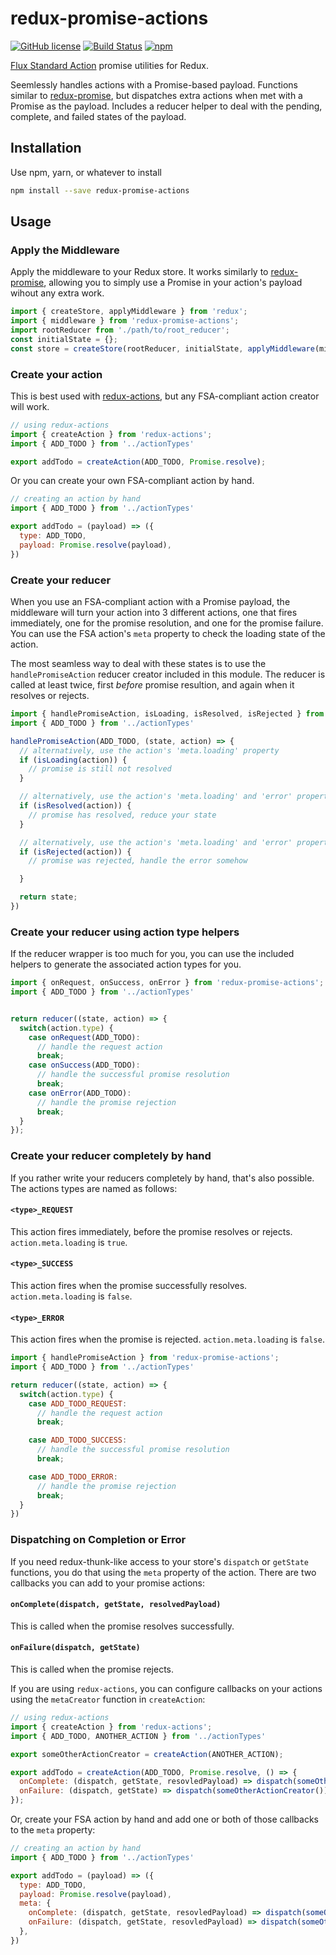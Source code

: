 # redux-promise-actions

[![GitHub license](https://img.shields.io/badge/license-MIT-blue.svg)](https://raw.githubusercontent.com/w33ble/redux-promise-actions/master/LICENSE)
[![Build Status](https://travis-ci.org/w33ble/redux-promise-actions.svg?branch=master)](https://travis-ci.org/w33ble/redux-promise-actions)
[![npm](https://img.shields.io/npm/v/redux-promise-actions.svg)](https://www.npmjs.com/package/redux-promise-actions)

[Flux Standard Action](https://github.com/acdlite/flux-standard-action) promise utilities for Redux. 

Seemlessly handles actions with a Promise-based payload. Functions similar to [redux-promise](https://github.com/acdlite/redux-promise), but dispatches extra actions when met with a Promise as the payload. Includes a reducer helper to deal with the pending, complete, and failed states of the payload.

## Installation

Use npm, yarn, or whatever to install

```bash
npm install --save redux-promise-actions
```

## Usage

### Apply the Middleware

Apply the middleware to your Redux store. It works similarly to [redux-promise](https://github.com/acdlite/redux-promise), allowing you to simply use a Promise in your action's payload wihout any extra work.

```js
import { createStore, applyMiddleware } from 'redux';
import { middleware } from 'redux-promise-actions';
import rootReducer from './path/to/root_reducer';
const initialState = {};
const store = createStore(rootReducer, initialState, applyMiddleware(middleware));
```

### Create your action

This is best used with [redux-actions](https://github.com/acdlite/redux-actions), but any FSA-compliant action creator will work. 

```js
// using redux-actions
import { createAction } from 'redux-actions';
import { ADD_TODO } from '../actionTypes'

export addTodo = createAction(ADD_TODO, Promise.resolve);
```

Or you can create your own FSA-compliant action by hand.

```js
// creating an action by hand
import { ADD_TODO } from '../actionTypes'

export addTodo = (payload) => ({
  type: ADD_TODO, 
  payload: Promise.resolve(payload),
})
```

### Create your reducer

When you use an FSA-compliant action with a Promise payload, the middleware will turn your action into 3 different actions, one that fires immediately, one for the promise resolution, and one for the promise failure. You can use the FSA action's `meta` property to check the loading state of the action. 

The most seamless way to deal with these states is to use the `handlePromiseAction` reducer creator included in this module. The reducer is called at least twice, first *before* promise resultion, and again when it resolves or rejects.

```js
import { handlePromiseAction, isLoading, isResolved, isRejected } from 'redux-promise-actions';
import { ADD_TODO } from '../actionTypes'

handlePromiseAction(ADD_TODO, (state, action) => {
  // alternatively, use the action's 'meta.loading' property
  if (isLoading(action)) {
    // promise is still not resolved
  }

  // alternatively, use the action's 'meta.loading' and 'error' properties
  if (isResolved(action)) {
    // promise has resolved, reduce your state
  }

  // alternatively, use the action's 'meta.loading' and 'error' properties
  if (isRejected(action)) {
    // promise was rejected, handle the error somehow

  }

  return state;
})
```

### Create your reducer using action type helpers

If the reducer wrapper is too much for you, you can use the included helpers to generate the associated action types for you.

```js
import { onRequest, onSuccess, onError } from 'redux-promise-actions';
import { ADD_TODO } from '../actionTypes'


return reducer((state, action) => {
  switch(action.type) {
    case onRequest(ADD_TODO):
      // handle the request action
      break;
    case onSuccess(ADD_TODO):
      // handle the successful promise resolution
      break;
    case onError(ADD_TODO):
      // handle the promise rejection
      break;
  }
});
```

### Create your reducer completely by hand

If you rather write your reducers completely by hand, that's also possible. The actions types are named as follows:

#### `<type>_REQUEST`

This action fires immediately, before the promise resolves or rejects. `action.meta.loading` is `true`.

#### `<type>_SUCCESS`

This action fires when the promise successfully resolves. `action.meta.loading` is `false`.

#### `<type>_ERROR`

This action fires when the promise is rejected. `action.meta.loading` is `false`.

```js
import { handlePromiseAction } from 'redux-promise-actions';
import { ADD_TODO } from '../actionTypes'

return reducer((state, action) => {
  switch(action.type) {
    case ADD_TODO_REQUEST:
      // handle the request action
      break;

    case ADD_TODO_SUCCESS:
      // handle the successful promise resolution
      break;

    case ADD_TODO_ERROR:
      // handle the promise rejection
      break;
  }
})
```

### Dispatching on Completion or Error

If you need redux-thunk-like access to your store's `dispatch` or `getState` functions, you do that using the `meta` property of the action. There are two callbacks you can add to your promise actions:

#### `onComplete(dispatch, getState, resolvedPayload)`

This is called when the promise resolves successfully.

#### `onFailure(dispatch, getState)`

This is called when the promise rejects.

If you are using `redux-actions`, you can configure callbacks on your actions using the `metaCreator` function in `createAction`:

```js
// using redux-actions
import { createAction } from 'redux-actions';
import { ADD_TODO, ANOTHER_ACTION } from '../actionTypes'

export someOtherActionCreator = createAction(ANOTHER_ACTION);

export addTodo = createAction(ADD_TODO, Promise.resolve, () => {
  onComplete: (dispatch, getState, resovledPayload) => dispatch(someOtherActionCreator()),
  onFailure: (dispatch, getState) => dispatch(someOtherActionCreator()),
});
```

Or, create your FSA action by hand and add one or both of those callbacks to the `meta` property:

```js
// creating an action by hand
import { ADD_TODO } from '../actionTypes'

export addTodo = (payload) => ({
  type: ADD_TODO, 
  payload: Promise.resolve(payload),
  meta: {
    onComplete: (dispatch, getState, resovledPayload) => dispatch(someOtherActionCreator()),
    onFailure: (dispatch, getState, resovledPayload) => dispatch(someOtherActionCreator()),
  },
})
```
